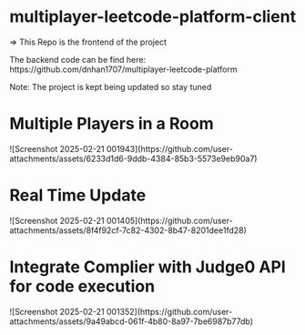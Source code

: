 # multiplayer-leetcode-platform-client

<p>=> This Repo is the frontend of the project</p>
<p>The backend code can be find here: https://github.com/dnhan1707/multiplayer-leetcode-platform</p>
<p>Note: The project is kept being updated so stay tuned</p>

<h1>Multiple Players in a Room</h1>
![Screenshot 2025-02-21 001943](https://github.com/user-attachments/assets/6233d1d6-9ddb-4384-85b3-5573e9eb90a7)

<h1>Real Time Update</h1>
![Screenshot 2025-02-21 001405](https://github.com/user-attachments/assets/8f4f92cf-7c82-4302-8b47-8201dee1fd28)

<h1>Integrate Complier with Judge0 API for code execution</h1>
![Screenshot 2025-02-21 001352](https://github.com/user-attachments/assets/9a49abcd-061f-4b80-8a97-7be6987b77db)
